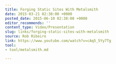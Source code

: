 ```yaml
---
title: Forging Static Sites With Metalsmith
date: 2015-03-21 02:38:00 +0000
posted_date: 2015-06-10 02:38:00 +0000
editor_recommends: ''
content_type: Video/Presentation
slug: links/forging-static-sites-with-metalsmith
source: Rob Ribeiro
link: https://www.youtube.com/watch?v=cAq5_5Yy7Tg
tool:
- tool/metalsmith.md

---
```

